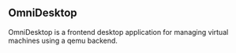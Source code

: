 
## OmniDesktop

OmniDesktop is a frontend desktop application for managing virtual machines using a qemu backend.








